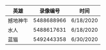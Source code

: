 英雄 | 录像编号 |  时间
-|-|-
撼地神牛 | 5488688966 | 6/18/2020 |
水人 | 5488617631 | 6/18/2020 |
蓝猫 | 5492443358 | 6/30/2020 |
